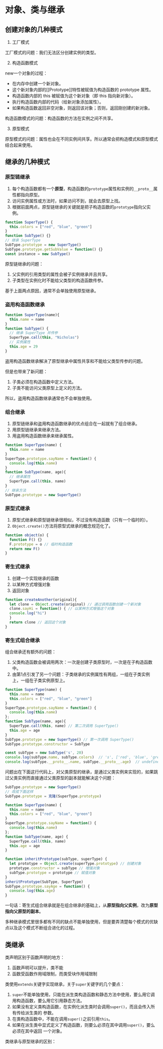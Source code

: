 # 对象、类与继承

## 创建对象的几种模式

1. 工厂模式

工厂模式的问题：我们无法区分创建实例的类型。

2. 构造函数模式

new一个对象的过程：

- 在内存中创建一个新对象。
- 这个新对象内部的[[Prototype]]特性被赋值为构造函数的 prototype 属性。
- 构造函数内部的 this 被赋值为这个新对象（即 this 指向新对象）。
- 执行构造函数内部的代码（给新对象添加属性）。
- 如果构造函数返回非空对象，则返回该对象；否则，返回刚创建的新对象。

构造函数模式的问题：构造函数的方法在实例之间不共享。

3. 原型模式

原型模式的问题：属性也会在不同实例间共享。所以通常会把构造模式和原型模式结合起来使用。

## 继承的几种模式

### 原型链继承
1. 每个构造函数都有一个**原型**，构造函数的`prototype`属性和实例的`__proto__`属性都指向原型。
2. 访问实例属性或方法时，如果访问不到，就会去原型上找。
3. 根据前面两点，原型链继承的关键就是把子构造函数的`prototype`指向父实例。

```js
function SuperType() {
  this.colors = ["red", "blue", "green"]
}
function SubType() {}
// 继承 SuperType
SubType.prototype = new SuperType()
SubType.prototype.getSubValue = function() {}
const instance = new SubType()
```

原型链继承的问题：

1. 父实例的引用类型的属性会被子实例继承并且共享。
2. 子类型在实例化时不能给父类型的构造函数传参。

基于上面两点原因，通常不会单独使用原型继承。

### 盗用构造函数继承

```js
function SuperType(name){
  this.name = name
}
function SubType() {
  // 继承 SuperType 并传参
  SuperType.call(this, "Nicholas")
  // 实例属性
  this.age = 29
}
```

盗用构造函数继承解决了原型继承中属性共享和不能给父类型传参的问题。

但是也带来了新问题：

1. 子类必须在构造函数中定义方法。
2. 子类不能访问父类原型上定义的方法。

所以，盗用构造函数继承通常也不会单独使用。

### 组合继承
1. 原型链继承和盗用构造函数继承的优点组合在一起就有了组合继承。
2. 用原型链继承来继承方法。
3. 用盗用构造函数继承来继承属性。

```js
function SuperType(name) {
  this.name = name
}
SuperType.prototype.sayName = function() {
  console.log(this.name)
}
function SubType(name, age){
  // 继承属性
  SuperType.call(this, name)
}
// 继承方法
SubType.prototype = new SuperType()
```

### 原型式继承
1. 原型式继承和原型链继承很相似，不过没有构造函数（只有一个临时的）。
2. `Object.create()`方法将原型式继承的概念规范化了。

```js
function object(o) {
  function F() {}
  F.prototype = o // 临时构造函数
  return new F()
}
```

### 寄生式继承
1. 创建一个实现继承的函数
2. 以某种方式增强对象
3. 返回对象

```js
function createAnother(original){
  let clone = Object.create(original) // 通过调用函数创建一个新对象
  clone.sayHi = function() { // 以某种方式增强这个对象
  console.log("hi")
  }
  return clone // 返回这个对象
}
```

### 寄生式组合继承

组合继承还有额外的问题：

1. 父类构造函数会被调用两次：一次是创建子类原型时，一次是在子构造函数中。
2. 由第1点引发了另一个问题：子类继承的实例属性有两组，一组在子类实例上，一组在子类实例原型上。


```js
function SuperType(name) {
  this.name = name
  this.colors = ["red", "blue", "green"]
}
SuperType.prototype.sayName = function() {
  console.log(this.name)
};
function SubType(name, age){
  SuperType.call(this, name) // 第二次调用 SuperType()
  this.age = age
}
SubType.prototype = new SuperType() // 第一次调用 SuperType()
SubType.prototype.constructor = SubType

const subType = new SubType('s', 20)
console.log(subType.name, subType.colors)  // 's', ['red', 'blue', 'green']
console.log(subType.__proto__.name, subType.__proto__.age)  // undefined, ['red', 'blue', 'green']
```

问题出在下面这行代码上，对父类原型的继承，是通过父类实例来实现的，如果跳过父类实例而直接通过父类原型的副本就能解决这个问题：

```js
SubType.prototype = new SuperType()
// 改成下面这样
SubType.prototype = 克隆(SuperType.prototype)
```

```js
function SuperType(name) {
  this.name = name
  this.colors = ["red", "blue", "green"]
}
SuperType.prototype.sayName = function() {
  console.log(this.name)
};
function SubType(name, age) {
  SuperType.call(this, name)
  this.age = age
}

function inheritPrototype(subType, superType) {
  let prototype = Object.create(superType.prototype) // 创建对象
  prototype.constructor = subType // 增强对象
  subType.prototype = prototype // 赋值对象
}
inheritPrototype(SubType, SuperType)
SubType.prototype.sayAge = function() {
  console.log(this.age)
}
```

一句话：寄生式组合继承就是在组合继承的基础上，从**原型指向父实例**，改为**原型指向父原型的副本**。

多种继承模式里很多都有不同的缺点不能单独使用，但是要弄清楚每个模式的优缺点以及这个模式不断组合进化的过程。

## 类继承

类声明区别于函数声明的地方：

1. 函数声明可以提升，类不能
2. 函数受函数作用域限制，而类受块作用域限制

类使用`extends`关键字实现继承，关于`super`关键字的几个要点：

1. `super`不能单独使用，只能在派生类构造函数和静态方法中使用，要么用它调用构造函数，要么用它引用静态方法。
2. 如果没有定义类构造函数，在实例化派生类时会调用`super()`，而且会传入所有传给派生类的
参数。
3. 在类构造函数中，不能在调用`super()`之前引用`this`。
4. 如果在派生类中显式定义了构造函数，则要么必须在其中调用`super()`，要么必须在其中返回
一个对象。

类继承与原型继承的区别：

